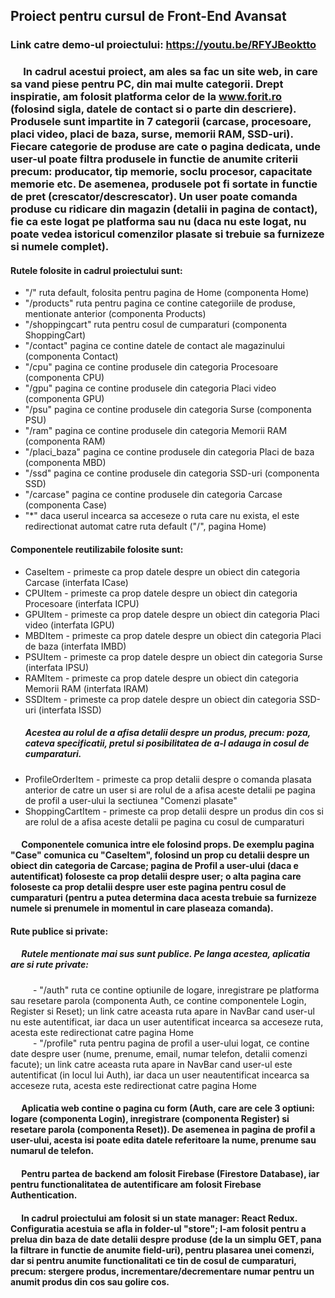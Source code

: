## Proiect pentru cursul de Front-End Avansat

### Link catre demo-ul proiectului: https://youtu.be/RFYJBeoktto

### &emsp; In cadrul acestui proiect, am ales sa fac un site web, in care sa vand piese pentru PC, din mai multe categorii. Drept inspiratie, am folosit platforma celor de la www.forit.ro (folosind sigla, datele de contact si o parte din descriere). Produsele sunt impartite in 7 categorii (carcase, procesoare, placi video, placi de baza, surse, memorii RAM, SSD-uri). Fiecare categorie de produse are cate o pagina dedicata, unde user-ul poate filtra produsele in functie de anumite criterii precum: producator, tip memorie, soclu procesor, capacitate memorie etc. De asemenea, produsele pot fi sortate in functie de pret (crescator/descrescator). Un user poate comanda produse cu ridicare din magazin (detalii in pagina de contact), fie ca este logat pe platforma sau nu (daca nu este logat, nu poate vedea istoricul comenzilor plasate si trebuie sa furnizeze si numele complet).

#### Rutele folosite in cadrul proiectului sunt:
  - "/" ruta default, folosita pentru pagina de Home  (componenta Home)
  - "/products" ruta pentru pagina ce contine categoriile de produse, mentionate anterior (componenta Products)
  - "/shoppingcart" ruta pentru cosul de cumparaturi  (componenta ShoppingCart)
  - "/contact" pagina ce contine datele de contact ale magazinului  (componenta Contact)
  - "/cpu" pagina ce contine produsele din categoria Procesoare  (componenta CPU)
  - "/gpu" pagina ce contine produsele din categoria Placi video (componenta GPU)
  - "/psu" pagina ce contine produsele din categoria Surse (componenta PSU)
  - "/ram" pagina ce contine produsele din categoria Memorii RAM (componenta RAM)
  - "/placi_baza" pagina ce contine produsele din categoria Placi de baza  (componenta MBD)
  - "/ssd" pagina ce contine produsele din categoria SSD-uri (componenta SSD)
  - "/carcase" pagina ce contine produsele din categoria Carcase (componenta Case)
  - "*" daca userul incearca sa acceseze o ruta care nu exista, el este redirectionat automat catre ruta default ("/", pagina Home)
  
#### Componentele reutilizabile folosite sunt:
  - CaseItem - primeste ca prop datele despre un obiect din categoria Carcase (interfata ICase)
  - CPUItem - primeste ca prop datele despre un obiect din categoria Procesoare  (interfata ICPU)
  - GPUItem - primeste ca prop datele despre un obiect din categoria Placi video (interfata IGPU)
  - MBDItem - primeste ca prop datele despre un obiect din categoria Placi de baza (interfata IMBD)
  - PSUItem - primeste ca prop datele despre un obiect din categoria Surse (interfata IPSU)
  - RAMItem - primeste ca prop datele despre un obiect din categoria Memorii RAM (interfata IRAM)
  - SSDItem - primeste ca prop datele despre un obiect din categoria SSD-uri (interfata ISSD)
    ##### Acestea au rolul de a afisa detalii despre un produs, precum: poza, cateva specificatii, pretul si posibilitatea de a-l adauga in cosul de cumparaturi.
  - ProfileOrderItem - primeste ca prop detalii despre o comanda plasata anterior de catre un user si are rolul de a afisa aceste detalii pe pagina de profil a user-ului la sectiunea "Comenzi plasate"
  - ShoppingCartItem - primeste ca prop detalii despre un produs din cos si are rolul de a afisa aceste detalii pe pagina cu cosul de cumparaturi

#### &emsp; Componentele comunica intre ele folosind props. De exemplu pagina "Case" comunica cu "CaseItem", folosind un prop cu detalii despre un obiect din categoria de Carcase; pagina de Profil a user-ului (daca e autentificat) foloseste ca prop detalii despre user; o alta pagina care foloseste ca prop detalii despre user este pagina pentru cosul de cumparaturi (pentru a putea determina daca acesta trebuie sa furnizeze numele si prenumele in momentul in care plaseaza comanda).

#### Rute publice si private:
##### &emsp; Rutele mentionate mai sus sunt publice. Pe langa acestea, aplicatia are si rute private:
&emsp; &emsp; - "/auth" ruta ce contine optiunile de logare, inregistrare pe platforma sau resetare parola (componenta Auth, ce contine componentele Login, Register si  Reset); un link catre aceasta ruta apare in NavBar cand user-ul nu este autentificat, iar daca un user autentificat incearca sa acceseze ruta, acesta este redirectionat catre pagina Home <br/>
&emsp; &emsp; - "/profile" ruta pentru pagina de profil a user-ului logat, ce contine date despre user (nume, prenume, email, numar telefon, detalii comenzi facute); un link catre aceasta ruta apare in NavBar cand user-ul este autentificat (in locul lui Auth), iar daca un user neautentificat incearca sa acceseze ruta, acesta este redirectionat catre pagina Home <br/>

#### &emsp; Aplicatia web contine o pagina cu form (Auth, care are cele 3 optiuni: logare (componenta Login), inregistrare (componenta Register) si resetare parola (componenta Reset)). De asemenea in pagina de profil a user-ului, acesta isi poate edita datele referitoare la nume, prenume sau numarul de telefon.

#### &emsp; Pentru partea de backend am folosit Firebase (Firestore Database), iar pentru functionalitatea de autentificare am folosit Firebase Authentication.

#### &emsp; In cadrul proiectului am folosit si un state manager: React Redux. Configuratia acestuia se afla in folder-ul "store"; l-am folosit pentru a prelua din baza de date detalii despre produse (de la un simplu GET, pana la filtrare in functie de anumite field-uri), pentru plasarea unei comenzi, dar si pentru anumite functionalitati ce tin de cosul de cumparaturi, precum: stergere produs, incrementare/decrementare numar pentru un anumit produs din cos sau golire cos.
